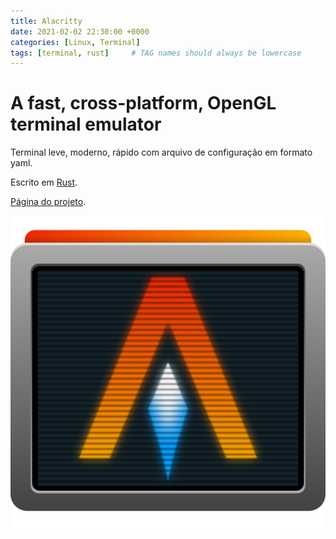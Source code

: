```yaml
---
title: Alacritty
date: 2021-02-02 22:30:00 +0000
categories: [Linux, Terminal]
tags: [terminal, rust]     # TAG names should always be lowercase
---
```


# A fast, cross-platform, OpenGL terminal emulator

Terminal leve, moderno, rápido com arquivo de configuração em formato yaml.

Escrito em [Rust](https://www.rust-lang.org/).

[Página do projeto](https://github.com/alacritty/alacritty).

![Alacritty](/assets/img/alacritty-term-scanlines.png)